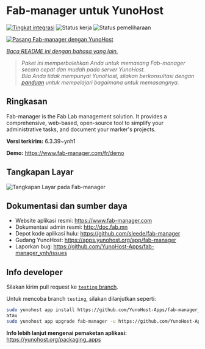 <!--
N.B.: README ini dibuat secara otomatis oleh <https://github.com/YunoHost/apps/tree/master/tools/readme_generator>
Ini TIDAK boleh diedit dengan tangan.
-->

# Fab-manager untuk YunoHost

[![Tingkat integrasi](https://apps.yunohost.org/badge/integration/fab-manager)](https://ci-apps.yunohost.org/ci/apps/fab-manager/)
![Status kerja](https://apps.yunohost.org/badge/state/fab-manager)
![Status pemeliharaan](https://apps.yunohost.org/badge/maintained/fab-manager)

[![Pasang Fab-manager dengan YunoHost](https://install-app.yunohost.org/install-with-yunohost.svg)](https://install-app.yunohost.org/?app=fab-manager)

*[Baca README ini dengan bahasa yang lain.](./ALL_README.md)*

> *Paket ini memperbolehkan Anda untuk memasang Fab-manager secara cepat dan mudah pada server YunoHost.*  
> *Bila Anda tidak mempunyai YunoHost, silakan berkonsultasi dengan [panduan](https://yunohost.org/install) untuk mempelajari bagaimana untuk memasangnya.*

## Ringkasan

Fab-manager is the Fab Lab management solution. It provides a comprehensive, web-based, open-source tool to simplify your administrative tasks, and document your marker's projects.


**Versi terkirim:** 6.3.39~ynh1

**Demo:** <https://www.fab-manager.com/fr/demo>

## Tangkapan Layar

![Tangkapan Layar pada Fab-manager](./doc/screenshots/dashboard-mockup.webp)

## Dokumentasi dan sumber daya

- Website aplikasi resmi: <https://www.fab-manager.com>
- Dokumentasi admin resmi: <http://doc.fab.mn>
- Depot kode aplikasi hulu: <https://github.com/sleede/fab-manager>
- Gudang YunoHost: <https://apps.yunohost.org/app/fab-manager>
- Laporkan bug: <https://github.com/YunoHost-Apps/fab-manager_ynh/issues>

## Info developer

Silakan kirim pull request ke [`testing` branch](https://github.com/YunoHost-Apps/fab-manager_ynh/tree/testing).

Untuk mencoba branch `testing`, silakan dilanjutkan seperti:

```bash
sudo yunohost app install https://github.com/YunoHost-Apps/fab-manager_ynh/tree/testing --debug
atau
sudo yunohost app upgrade fab-manager -u https://github.com/YunoHost-Apps/fab-manager_ynh/tree/testing --debug
```

**Info lebih lanjut mengenai pemaketan aplikasi:** <https://yunohost.org/packaging_apps>
